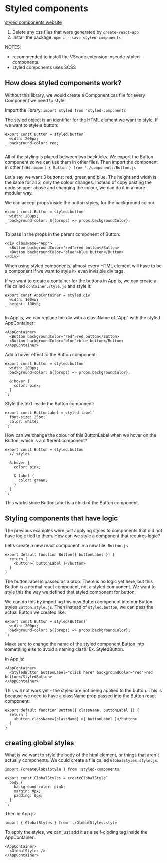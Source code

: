 # Styled components

[styled components website](https://styled-components.com/)

1. Delete any css files that were generated by `create-react-app`
2. Install the package: `npm i --save styled-components`

NOTES: 
- recommended to install the VScode extension: vscode-styled-components. 
- styled components uses SCSS

## How does styled components work?

Without this library, we would create a Component.css file for every Component we need to style.

Import the library: `import styled from 'styled-components`

The styled object is an identifier for the HTML element we want to style. If we want to style a button:

```
export const Button = styled.button`
  width: 200px;
  background-color: red;
`
```

All of the styling is placed between two backticks. We export the Button component so we can use them in other files. Then import the component in other files:
`import { Button } from './components/Button.js'`


Let's say we want 3 buttons: red, green and blue. The height and width is the same for all 3, only the colour changes. Instead of copy pasting the code snipper above and changing the colour, we can do it in a more modular way. 

We can accept props inside the button styles, for the background colour.
```
export const Button = styled.button`
  width: 200px;
  background-color: ${(props) => props.backgroundColor};
`
```

To pass in the props in the parent component of Button: 
```
<div className="App">
  <Button backgroundColor="red">red button</Button>
  <Button backgroundColor="blue">blue button</Button>
</div>
```


When using styled components, almost every HTML element will have to be a component if we want to style it- even invisible div tags. 

If we want to create a container for the buttons in App.js, we can create a file called `container.style.js` and style it: 

```
export const AppContainer = styled.div`
  width: 100vw;
  height: 100vh;
`
```

In App.js, we can replace the div with a className of "App" with the styled AppContainer:
```
<AppContainer>
  <Button backgroundColor="red">red button</Button>
  <Button backgroundColor="blue">blue button</Button>
</AppContainer>
```


Add a hover effect to the Button component:  

```
export const Button = styled.button`
  width: 200px;
  background-color: ${(props) => props.backgroundColor};

  &:hover {
    color: pink;
  }
`;
```

Style the text inside the Button component:

```
export const ButtonLabel = styled.label`
  font-size: 25px;
  color: white;
`;
```

How can we change the colour of this ButtonLabel when we hover on the Button, which is a different component? 


```
export const Button = styled.button`
  // styles

  &:hover {
    color: pink;

    & label {
      color: green;
    }
  }
`;
```

This works since ButtonLabel is a child of the Button component.


## Styling components that have logic

The previous examples were just applying styles to components that did not have logic tied to them. How can we style a component that requires logic?

Let's create a new react component in a new file: `Button.js`

```
export default function Button({ buttonLabel }) {
  return (
    <button>{ buttonLabel }</button>
  )
}
```
The buttonLabel is passed as a prop. There is no logic yet here, but this Button is a normal react component, not a styled component. We want to style this the way we defined thet styled component for button. 

We can do this by importing this new Button component into our Button styles `Button.style.js`.
Then instead of `styled.button`, we can pass the actual Button we created like:

```
export const Button = styled(Button)`
  width: 200px;
  background-color: ${(props) => props.backgroundColor};
`;
```


Make sure to change the name of the styled component Button into something else to avoid a naming clash. Ex. StyledButton.

In App.js: 
```
<AppContainer>
  <StyledButton buttonLabel="click here" backgroundColor="red">red button</StyledButton>
</AppContainer>
```

This will not work yet - the styled are not being applied to the button. This is because we need to have a className prop passed into the Button react component: 


```
export default function Button({ className, buttonLabel }) {
  return (
    <button className={className} >{ buttonLabel }</button>
  )
}
```

## creating global styles

What is we want to style the body of the html element, or things that aren't actually components. 
We could create a file called `GlobalStyles.style.js`.

```
import {createGlobalStyle } from 'styled-components'

export const GlobalStyles = createGlobalStyle`
  body {
    background-color: pink;
    margin: 0px;
    padding: 0px;
  }
`;
```

Then in App.js: 

`import { GlobalStyles } from './GlobalStyles.style'`

To apply the styles, we can just add it as a self-cloding tag inside the AppContainer:

```
<AppContainer>
  <GlobalStyles />
</AppContainer>
```
